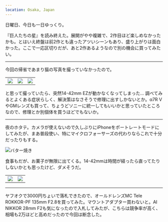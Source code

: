 ```yaml
---
location: Osaka, Japan
---
```


日曜日、今日も一日ゆっくり。

『巨人たちの星』を読み終えた。展開がやや複雑で、2作目ほど楽しめなかったかも。とはいえ終盤は前2作とも違ったアツいシーンもあり、盛り上がりは面白かった。ここで一応区切りだが、あと2作あるようなので別の機会に買ってみたい。

---

今回の帰省であまり猫の写真を撮っていなかったので。

<table>
  <tr>
    <td><img src="https://photos.old.apkas.net/medium/202409/20240901-121428.webp" /></td>
    <td><img src="https://photos.old.apkas.net/medium/202409/20240901-184216.webp" /></td>
    <td><img src="https://photos.old.apkas.net/medium/202409/20240901-184432.webp" /></td>
  </tr>
</table>

と思って撮っていたら、突然14-42mm EZが動かなくなってしまった... 調べてみるとよくある症状らしく、解決策はなさそうで修理に出すしかないとか。α7R VやGMレンズも買って、ちょうどソニーに統一してもいいかと思っていたところなので、修理とか別個体を買うほどでもないか。

---

夜のホタテ。カメラが使えないので久しぶりにiPhoneをポートレートモードにしてみたが、まあ普段使い、特にマイクロフォーサーズの代わりならこれで十分だったりもする。

![バター焼き](https://photos.old.apkas.net/medium/202409/20240901-192850.webp)

食事もだが、お菓子が無限に出てくる。14-42mmは時間が経ったら直ってたりしないかとも思ったけど、ダメそうだ。

<table>
  <tr>
    <td><img class="nopb" src="https://photos.old.apkas.net/medium/202409/20240901-213947.webp" /></td>
    <td><img class="nopb" src="https://photos.old.apkas.net/medium/202409/20240901-221740.webp" /></td>
  </tr>
</table>

---

ヤフオクで3000円ちょいで落札できたので、オールドレンズMC Tele ROKKOR-PF 135mm F2.8を買ってみた。マウントアダプター買わないと。AI NIKKOR 28mm F2も気になったので入札してみたが、こちらは競争率が高く、相場も2万ほどと高めだったので今回は断念した。
